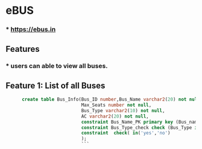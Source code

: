 # eBUS
   ###  * https://ebus.in

## Features
   ###  * users can able to view all buses.
   
## Feature 1: List of all Buses
```sql
      create table Bus_Info(Bus_ID number,Bus_Name varchar2(20) not null,
                            Max_Seats number not null,
                            Bus_Type varchar2(10) not null,
                            AC varchar2(20) not null,
                            constraint Bus_Name_PK primary key (Bus_name),
                            constraint Bus_Type_check check (Bus_Type in('Seater','Sleeper','Semi-Sleeper'),
                            constraint  check( in('yes','no')
                            );
                            ```
                            
                            
